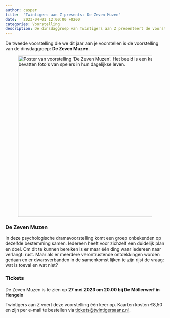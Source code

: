 ```yaml
---
author: casper
title:  "Twintigers aan Z presents: De Zeven Muzen"
date:   2023-04-01 12:00:00 +0200
categories: Voorstelling
description: De dinsdaggroep van Twintigers aan Z presenteert de voorstelling De Zeven Muzen, op 27 mei 2023 gespeeld in Hengelo.
---
```


De tweede voorstelling die we dit jaar aan je voorstellen is de voorstelling van de dinsdaggroep: **De Zeven Muzen**.

<figure class="aligncenter">
	<img src="{{"/assets/images/posters/TAZ_DeZevenMuzen.jpg" | absolute_url}}" width="800" height="508" alt="Poster van voorstelling 'De Zeven Muzen'. Het beeld is een kaartenhuis op een roze achtergrond. De speelkaarten bevatten foto's van spelers in hun dagelijkse leven." />
</figure>

<!--more-->

### De Zeven Muzen

In deze psychologische dramavoorstelling komt een groep onbekenden op dezelfde bestemming samen. Iedereen heeft voor zichzelf een duidelijk plan en doel. Om dit te kunnen bereiken is er maar één ding waar iedereen naar verlangt: rust. Maar als er meerdere verontrustende ontdekkingen worden gedaan en er dwarsverbanden in de samenkomst lijken te zijn rijst de vraag: wat is toeval en wat niet?

### Tickets

De Zeven Muzen is te zien op **27 mei 2023 om 20.00 bij De Möllerwerf in Hengelo**

Twintigers aan Z voert deze voorstelling één keer op. Kaarten kosten €8,50 en zijn per e-mail te bestellen via <a target="_blank" href="mailto:tickets@twintigersaanz.nl?subject=Bestelling De%20Zeven%20Muzen&body=Beste%20Twintigers%20aan%20Z,%0A%0AIk%20zou%20graag%20kaarten%20willen%20bestellen%20voor%20de%20voorstelling%20De%20Zeven%20Muzen.%0A%0A" >tickets@twintigersaanz.nl</a>.
